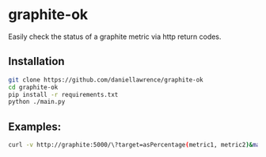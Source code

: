 graphite-ok
===========

Easily check the status of a graphite metric via http return codes.

Installation
------------

```sh
git clone https://github.com/daniellawrence/graphite-ok
cd graphite-ok
pip install -r requirements.txt
python ./main.py
```

Examples:
---------

```sh
curl -v http://graphite:5000/\?target=asPercentage(metric1, metric2)&max=80
```
